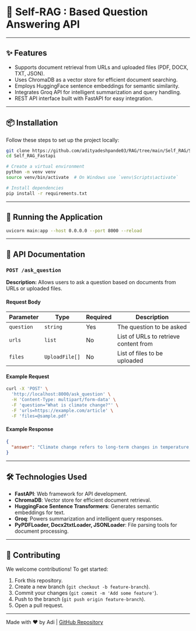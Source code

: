 # 📄 Self-RAG : Based Question Answering API
---

## ✨ Features

- Supports document retrieval from URLs and uploaded files (PDF, DOCX, TXT, JSON).
- Uses ChromaDB as a vector store for efficient document searching.
- Employs HuggingFace sentence embeddings for semantic similarity.
- Integrates Groq API for intelligent summarization and query handling.
- REST API interface built with FastAPI for easy integration.

---

## 📦 Installation

Follow these steps to set up the project locally:

```sh
git clone https://github.com/adityadeshpande03/RAG/tree/main/Self_RAG/Self_RAG_Fastapi
cd Self_RAG_Fastapi

# Create a virtual environment
python -m venv venv
source venv/bin/activate  # On Windows use `venv\Scripts\activate`

# Install dependencies
pip install -r requirements.txt
```

---

## 🚀 Running the Application

```sh
uvicorn main:app --host 0.0.0.0 --port 8000 --reload
```

---

## 📌 API Documentation

### `POST /ask_question`

**Description:** Allows users to ask a question based on documents from URLs or uploaded files.

#### Request Body

| Parameter  | Type           | Required | Description                           |
| ---------- | -------------- | -------- | ------------------------------------- |
| `question` | `string`       | Yes      | The question to be asked              |
| `urls`     | `list`         | No       | List of URLs to retrieve content from |
| `files`    | `UploadFile[]` | No       | List of files to be uploaded          |

#### Example Request

```sh
curl -X 'POST' \
  'http://localhost:8000/ask_question' \
  -H 'Content-Type: multipart/form-data' \
  -F 'question="What is climate change?"' \
  -F 'urls=https://example.com/article' \
  -F 'files=@sample.pdf'
```

#### Example Response

```json
{
  "answer": "Climate change refers to long-term changes in temperature, precipitation, and other atmospheric conditions on Earth."
}
```

---

## 🛠️ Technologies Used

- **FastAPI**: Web framework for API development.
- **ChromaDB**: Vector store for efficient document retrieval.
- **HuggingFace Sentence Transformers**: Generates semantic embeddings for text.
- **Groq**: Powers summarization and intelligent query responses.
- **PyPDFLoader, Docx2txtLoader, JSONLoader**: File parsing tools for document processing.

---

## 🤝 Contributing

We welcome contributions! To get started:

1. Fork this repository.
2. Create a new branch (`git checkout -b feature-branch`).
3. Commit your changes (`git commit -m 'Add some feature'`).
4. Push to the branch (`git push origin feature-branch`).
5. Open a pull request.

---

Made with ❤️ by Adi | [GitHub Repository](https://github.com/adityadeshpande03/RAG/tree/main/Self_RAG/Self_RAG_Fastapi)


